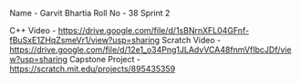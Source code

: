 Name - Garvit Bhartia
Roll No - 38
Sprint 2 

C++ Video - https://drive.google.com/file/d/1sBNrnXFL04GFnf-fBuSxE1ZHqZsmeVr1/view?usp=sharing
Scratch Video - https://drive.google.com/file/d/12e1_o34Png1JLAdvVCA48fnmVfIbcJDf/view?usp=sharing
Capstone Project - https://scratch.mit.edu/projects/895435359
